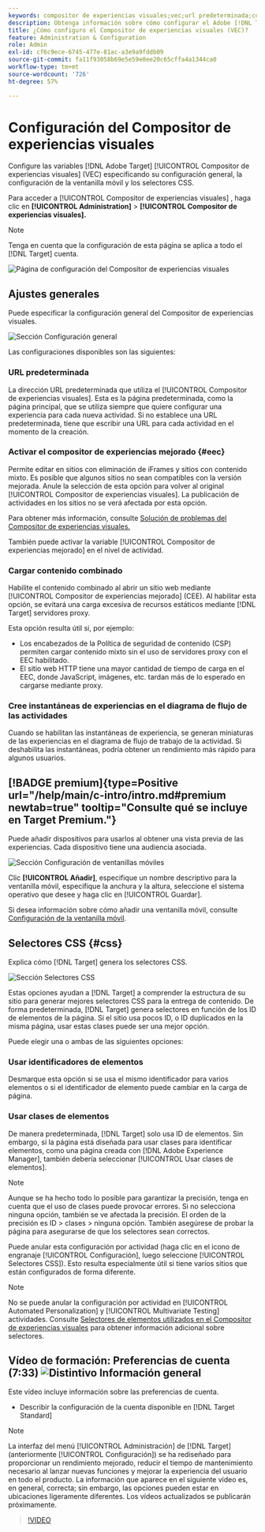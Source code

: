 ```yaml
---
keywords: compositor de experiencias visuales;vec;url predeterminada;compositor de experiencias mejorado;eec;contenido mixto;instantáneas de experiencias;ventanilla móvil;css;selectores css
description: Obtenga información sobre cómo configurar el Adobe [!DNL Target] Compositor de experiencias visuales (VEC) especificando su configuración general, la configuración de las ventanillas móviles y los selectores CSS.
title: ¿Cómo configuro el Compositor de experiencias visuales (VEC)?
feature: Administration & Configuration
role: Admin
exl-id: cf6c9ece-6745-477e-81ac-a3e9a9fddb09
source-git-commit: fa11f93058b69e5e59e0ee20c65cffa4a1344ca0
workflow-type: tm+mt
source-wordcount: '726'
ht-degree: 57%

---
```


# Configuración del Compositor de experiencias visuales

Configure las variables [!DNL Adobe Target] [!UICONTROL Compositor de experiencias visuales] (VEC) especificando su configuración general, la configuración de la ventanilla móvil y los selectores CSS.

Para acceder a [!UICONTROL Compositor de experiencias visuales] , haga clic en **[!UICONTROL Administration]** > **[!UICONTROL Compositor de experiencias visuales].**

>[!NOTE]
>
>Tenga en cuenta que la configuración de esta página se aplica a todo el [!DNL Target] cuenta.

![Página de configuración del Compositor de experiencias visuales](/help/main/administrating-target/assets/vec.png)

## Ajustes generales

Puede especificar la configuración general del Compositor de experiencias visuales.

![Sección Configuración general](/help/main/administrating-target/assets/general-settings.png)

Las configuraciones disponibles son las siguientes:

### URL predeterminada

La dirección URL predeterminada que utiliza el [!UICONTROL Compositor de experiencias visuales]. Esta es la página predeterminada, como la página principal, que se utiliza siempre que quiere configurar una experiencia para cada nueva actividad. Si no establece una URL predeterminada, tiene que escribir una URL para cada actividad en el momento de la creación.

### Activar el compositor de experiencias mejorado {#eec}

Permite editar en sitios con eliminación de iFrames y sitios con contenido mixto. Es posible que algunos sitios no sean compatibles con la versión mejorada. Anule la selección de esta opción para volver al original [!UICONTROL Compositor de experiencias visuales]. La publicación de actividades en los sitios no se verá afectada por esta opción.

Para obtener más información, consulte [Solución de problemas del Compositor de experiencias visuales.](/help/main/c-experiences/c-visual-experience-composer/r-troubleshoot-composer/troubleshoot-composer.md)

También puede activar la variable [!UICONTROL Compositor de experiencias mejorado] en el nivel de actividad.

### Cargar contenido combinado

Habilite el contenido combinado al abrir un sitio web mediante [!UICONTROL Compositor de experiencias mejorado] (CEE). Al habilitar esta opción, se evitará una carga excesiva de recursos estáticos mediante [!DNL Target] servidores proxy.

Esta opción resulta útil si, por ejemplo:

* Los encabezados de la Política de seguridad de contenido (CSP) permiten cargar contenido mixto sin el uso de servidores proxy con el EEC habilitado.
* El sitio web HTTP tiene una mayor cantidad de tiempo de carga en el EEC, donde JavaScript, imágenes, etc. tardan más de lo esperado en cargarse mediante proxy.

### Cree instantáneas de experiencias en el diagrama de flujo de las actividades

Cuando se habilitan las instantáneas de experiencia, se generan miniaturas de las experiencias en el diagrama de flujo de trabajo de la actividad. Si deshabilita las instantáneas, podría obtener un rendimiento más rápido para algunos usuarios.

##  [!BADGE premium]{type=Positive url="/help/main/c-intro/intro.md#premium newtab=true" tooltip="Consulte qué se incluye en Target Premium."}

Puede añadir dispositivos para usarlos al obtener una vista previa de las experiencias. Cada dispositivo tiene una audiencia asociada.

![Sección Configuración de ventanillas móviles](/help/main/administrating-target/assets/mobile-viewport-configuration.png)

Clic **[!UICONTROL Añadir]**, especifique un nombre descriptivo para la ventanilla móvil, especifique la anchura y la altura, seleccione el sistema operativo que desee y haga clic en [!UICONTROL Guardar].

Si desea información sobre cómo añadir una ventanilla móvil, consulte [Configuración de la ventanilla móvil](/help/main/c-experiences/c-visual-experience-composer/mobile-viewports.md).

## Selectores CSS {#css}

Explica cómo [!DNL Target] genera los selectores CSS.

![Sección Selectores CSS](/help/main/administrating-target/assets/css-selectors.png)

Estas opciones ayudan a [!DNL Target] a comprender la estructura de su sitio para generar mejores selectores CSS para la entrega de contenido. De forma predeterminada, [!DNL Target] genera selectores en función de los ID de elementos de la página. Si el sitio usa pocos ID, o ID duplicados en la misma página, usar estas clases puede ser una mejor opción.

Puede elegir una o ambas de las siguientes opciones:

### Usar identificadores de elementos

Desmarque esta opción si se usa el mismo identificador para varios elementos o si el identificador de elemento puede cambiar en la carga de página.

### Usar clases de elementos

De manera predeterminada, [!DNL Target] solo usa ID de elementos. Sin embargo, si la página está diseñada para usar clases para identificar elementos, como una página creada con [!DNL Adobe Experience Manager], también debería seleccionar [!UICONTROL Usar clases de elementos].

>[!NOTE]
>
>Aunque se ha hecho todo lo posible para garantizar la precisión, tenga en cuenta que el uso de clases puede provocar errores. Si no selecciona ninguna opción, también se ve afectada la precisión. El orden de la precisión es ID > clases > ninguna opción. También asegúrese de probar la página para asegurarse de que los selectores sean correctos.

Puede anular esta configuración por actividad (haga clic en el icono de engranaje [!UICONTROL Configuración], luego seleccione [!UICONTROL Selectores CSS]). Esto resulta especialmente útil si tiene varios sitios que están configurados de forma diferente.

>[!NOTE]
>
>No se puede anular la configuración por actividad en [!UICONTROL Automated Personalization] y [!UICONTROL Multivariate Testing] actividades.  Consulte [Selectores de elementos utilizados en el Compositor de experiencias visuales](/help/main/c-experiences/c-visual-experience-composer/vec-selectors.md) para obtener información adicional sobre selectores.

## Vídeo de formación: Preferencias de cuenta (7:33) ![Distintivo Información general](/help/main/assets/overview.png)

Este vídeo incluye información sobre las preferencias de cuenta.

* Describir la configuración de la cuenta disponible en [!DNL Target Standard]

>[!NOTE]
>
>La interfaz del menú [!UICONTROL Administración] de [!DNL Target] (anteriormente [!UICONTROL Configuración]) se ha rediseñado para proporcionar un rendimiento mejorado, reducir el tiempo de mantenimiento necesario al lanzar nuevas funciones y mejorar la experiencia del usuario en todo el producto. La información que aparece en el siguiente vídeo es, en general, correcta; sin embargo, las opciones pueden estar en ubicaciones ligeramente diferentes. Los vídeos actualizados se publicarán próximamente.

>[!VIDEO](https://video.tv.adobe.com/v/17379)
